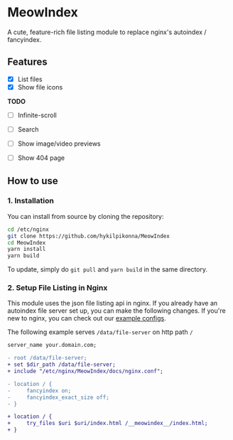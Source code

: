 # MeowIndex

A cute, feature-rich file listing module to replace nginx's autoindex / fancyindex.


## Features

* [x] List files
* [x] Show file icons

**TODO**

* [ ] Infinite-scroll
* [ ] Search
* [ ] Show image/video previews
* [ ] Show 404 page


## How to use

### 1. Installation

You can install from source by cloning the repository:

```sh
cd /etc/nginx
git clone https://github.com/hykilpikonna/MeowIndex
cd MeowIndex
yarn install
yarn build
```

To update, simply do `git pull` and `yarn build` in the same directory.

### 2. Setup File Listing in Nginx

This module uses the json file listing api in nginx. If you already have an autoindex file server set up, you can make the following changes. If you're new to nginx, you can check out our [example configs](docs/examples).

The following example serves `/data/file-server` on http path `/`

```diff
server_name your.domain.com;

- root /data/file-server;
+ set $dir_path /data/file-server;
+ include "/etc/nginx/MeowIndex/docs/nginx.conf";

- location / {
-     fancyindex on;
-     fancyindex_exact_size off;
- }

+ location / {
+     try_files $uri $uri/index.html /__meowindex__/index.html;
+ }
```